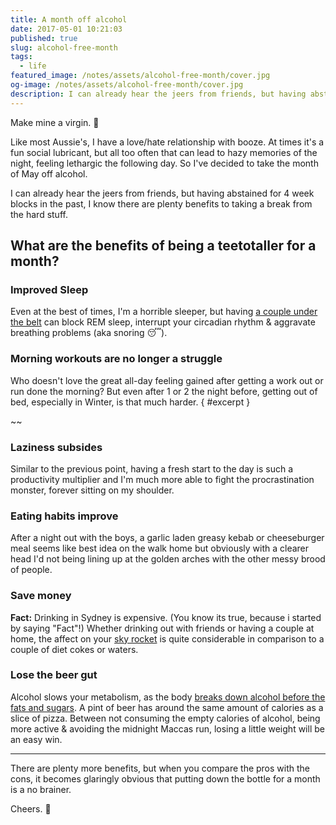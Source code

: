 ```yaml
---
title: A month off alcohol
date: 2017-05-01 10:21:03
published: true
slug: alcohol-free-month
tags:
  - life
featured_image: /notes/assets/alcohol-free-month/cover.jpg
og-image: /notes/assets/alcohol-free-month/cover.jpg
description: I can already hear the jeers from friends, but having abstained for 4 week blocks in the past, I know there are plenty benefits to taking a break from the hard stuff.
---
```


Make mine a virgin. 🍹

Like most Aussie's, I have a love/hate relationship with booze. At times it's a fun social lubricant, but all too often that can lead to hazy memories of the night, feeling lethargic the following day. So I've decided to take the month of May off alcohol.

I can already hear the jeers from friends, but having abstained for 4 week blocks in the past, I know there are plenty benefits to taking a break from the hard stuff.

## What are the benefits of being a teetotaller for a month?

### Improved Sleep

Even at the best of times, I'm a horrible sleeper, but having [a couple under the belt](http://time.com/3671777/drinking-sleep/) can block REM sleep, interrupt your circadian rhythm & aggravate breathing problems (aka snoring 😴).

### Morning workouts are no longer a struggle

Who doesn't love the great all-day feeling gained after getting a work out or run done the morning? But even after 1 or 2 the night before, getting out of bed, especially in Winter, is that much harder. { #excerpt }

~~

### Laziness subsides

Similar to the previous point, having a fresh start to the day is such a productivity multiplier and I'm much more able to fight the procrastination monster, forever sitting on my shoulder.

### Eating habits improve

After a night out with the boys, a garlic laden greasy kebab or cheeseburger meal seems like best idea on the walk home but obviously with a clearer head I'd not being lining up at the golden arches with the other messy brood of people.

### Save money

**Fact:** Drinking in Sydney is expensive. (You know its true, because i started by saying "Fact"!) Whether drinking out with friends or having a couple at home, the affect on your [sky rocket](https://en.wiktionary.org/wiki/Appendix:Australian_English_rhyming_slang) is quite considerable in comparison to a couple of diet cokes or waters.

### Lose the beer gut

Alcohol slows your metabolism, as the body [breaks down alcohol before the fats and sugars](http://www.fitday.com/fitness-articles/fitness/weight-loss/how-alcohol-affects-metabolism.html). A pint of beer has around the same amount of calories as a slice of pizza. Between not consuming the empty calories of alcohol, being more active & avoiding the midnight Maccas run, losing a little weight will be an easy win.

---

There are plenty more benefits, but when you compare the pros with the cons, it becomes glaringly obvious that putting down the bottle for a month is a no brainer.

Cheers. 🍻
